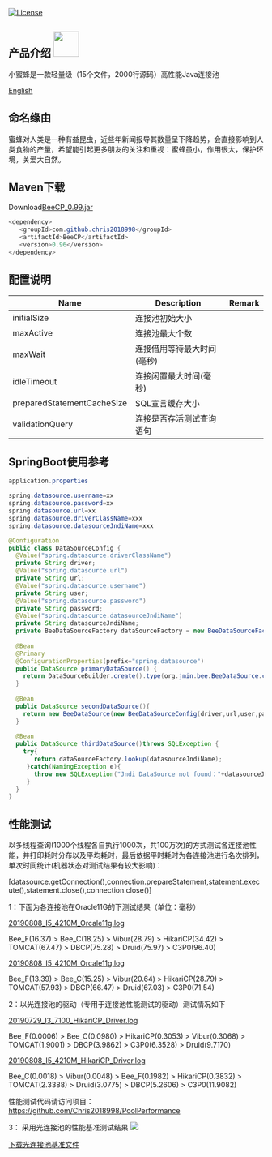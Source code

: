 [![License](https://img.shields.io/badge/license-Apache%202-4EB1BA.svg)](https://www.apache.org/licenses/LICENSE-2.0.html)

产品介绍 <img height="50px" width="50px" src="https://github.com/Chris2018998/BeeCP/blob/master/doc/individual/bee.png"></img>
---
小蜜蜂是一款轻量级（15个文件，2000行源码）高性能Java连接池

<a href="https://github.com/Chris2018998/BeeCP/blob/master/README.md">English</a>


命名缘由
---
蜜蜂对人类是一种有益昆虫，近些年新闻报导其数量呈下降趋势，会直接影响到人类食物的产量，希望能引起更多朋友的关注和重视：蜜蜂虽小，作用很大，保护环境，关爱大自然。

Maven下载
---
Download<a href="https://github.com/Chris2018998/BeeCP/blob/master/doc/release/BeeCP-0.99.jar">BeeCP_0.99.jar</a>

```java
<dependency>
   <groupId>com.github.chris2018998</groupId>
   <artifactId>BeeCP</artifactId>
   <version>0.96</version>
</dependency>

```

配置说明
---
|  Name  |   Description |   Remark |
| ------------ | ------------ | ------------ |
| initialSize     |连接池初始大小  |   |
| maxActive       |连接池最大个数  |    |
| maxWait         |连接借用等待最大时间(毫秒)  |   |
| idleTimeout     |连接闲置最大时间(毫秒)     |   |  
| preparedStatementCacheSize |SQL宣言缓存大小 |   
| validationQuery |连接是否存活测试查询语句   |    |   |


SpringBoot使用参考
---
```java
application.properties

spring.datasource.username=xx
spring.datasource.password=xx
spring.datasource.url=xx
spring.datasource.driverClassName=xxx
spring.datasource.datasourceJndiName=xxx
```

```java
@Configuration
public class DataSourceConfig {
  @Value("spring.datasource.driverClassName")
  private String driver;
  @Value("spring.datasource.url")
  private String url;
  @Value("spring.datasource.username")
  private String user;
  @Value("spring.datasource.password")
  private String password;
  @Value("spring.datasource.datasourceJndiName")
  private String datasourceJndiName;
  private BeeDataSourceFactory dataSourceFactory = new BeeDataSourceFactory();
  
  @Bean
  @Primary
  @ConfigurationProperties(prefix="spring.datasource")
  public DataSource primaryDataSource() {
    return DataSourceBuilder.create().type(org.jmin.bee.BeeDataSource.class).build();
  }
  
  @Bean
  public DataSource secondDataSource(){
    return new BeeDataSource(new BeeDataSourceConfig(driver,url,user,password));
  }
  
  @Bean
  public DataSource thirdDataSource()throws SQLException {
    try{
       return dataSourceFactory.lookup(datasourceJndiName);
     }catch(NamingException e){
       throw new SQLException("Jndi DataSource not found："+datasourceJndiName);
     }
  }
}
```


性能测试
---
以多线程查询(1000个线程各自执行1000次，共100万次)的方式测试各连接池性能，并打印耗时分布以及平均耗时，最后依据平时耗时为各连接池进行名次排列，单次时间统计(机器状态对测试结果有较大影响)：

[datasource.getConnection(),connection.prepareStatement,statement.execute(),statement.close(),connection.close()]</i>

1：下面为各连接池在Oracle11G的下测试结果（单位：毫秒）

<a href="https://github.com/Chris2018998/BeeCP/blob/master/doc/performance/20190717_I5_4210M_Oracle11g.log">20190808_I5_4210M_Orcale11g.log</a>

Bee_F(16.37) > Bee_C(18.25) > Vibur(28.79) > HikariCP(34.42) > TOMCAT(67.47) > DBCP(75.28) > Druid(75.97) > C3P0(96.40)

<a href="https://github.com/Chris2018998/BeeCP/blob/master/doc/performance/20190723_I5_4210M_Oracle11g.log">20190808_I5_4210M_Orcale11g.log</a>

Bee_F(13.39) > Bee_C(15.25) > Vibur(20.64) > HikariCP(28.79) > TOMCAT(57.93) > DBCP(66.47) > Druid(67.03) > C3P0(71.54)


2：以光连接池的驱动（专用于连接池性能测试的驱动）测试情况如下

<a href="https://github.com/Chris2018998/BeeCP/blob/master/doc/performance/20190729_I3_7100_HikariCP_Driver.log">20190729_I3_7100_HikariCP_Driver.log</a>

Bee_F(0.0006) > Bee_C(0.0980) > HikariCP(0.3053) > Vibur(0.3068) > TOMCAT(1.9001) > DBCP(3.9862) > C3P0(6.3528) > Druid(9.7170)

<a href="https://github.com/Chris2018998/BeeCP/blob/master/doc/performance/20190808_I5_4210M_HikariCP_Driver.log">20190808_I5_4210M_HikariCP_Driver.log</a>

Bee_C(0.0018) > Vibur(0.0048) > Bee_F(0.1982) > HikariCP(0.3832) > TOMCAT(2.3388) > Druid(3.0775) > DBCP(5.2606) > C3P0(11.9082)


性能测试代码请访问项目：https://github.com/Chris2018998/PoolPerformance

3： 采用光连接池的性能基准测试结果
<img src="https://github.com/Chris2018998/BeeCP/blob/master/doc/performance/20190903_I3_7100_HikariCP_Bech.png">

<a href="https://github.com/Chris2018998/BeeCP/blob/master/doc/performance/BenchBase.java">下载光连接池基准文件</a>

